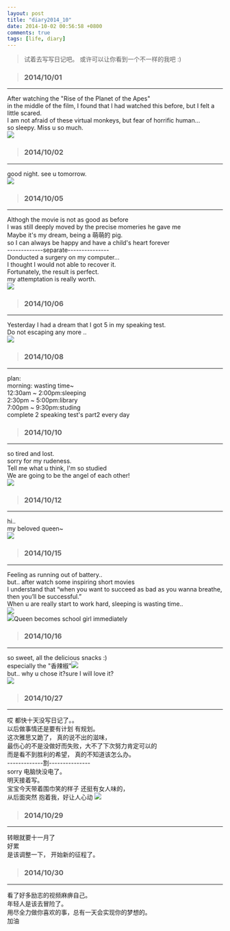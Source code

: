 ```yaml
---
layout: post
title: "diary2014_10"
date: 2014-10-02 00:56:58 +0800
comments: true
tags: [life, diary]
---
```



> 试着去写写日记吧。 或许可以让你看到一个不一样的我吧 :)   
<!--more-->
   

>### 2014/10/01 ###
----------
After watching the "Rise of the Planet of the Apes"   
in the middle of the film, I found that I had watched this before, but I felt a little scared.   
I am not afraid of these virtual monkeys, but fear of horrific human...   
so sleepy. Miss u so much.     
![](/images/blog\141001_diary/no.jpg)  


>### 2014/10/02 ###
----------
good night. see u tomorrow.      
![](/images/blog\141001_diary/dessert.jpg)  


>### 2014/10/05 ###
----------
Althogh the movie is not as good as before    
I was still deeply moved by the precise momeries he gave me   
Maybe it's my dream, being a 萌萌的 pig.    
so I can always be happy and have a child's heart forever   
-------------separate---------------   
Donducted a surgery on my computer...   
I thought I would not able to recover it.   
Fortunately, the result is perfect.   
my attemptation is really worth.   
![](/images/blog\141001_diary/computer.jpg)  


>### 2014/10/06 ###
----------
Yesterday I had a dream that I got 5 in my speaking test.   
Do not escaping any more ..   
![](/images/blog\141001_diary/cc.JPG) 


>### 2014/10/08 ###
----------
plan:   
morning: wasting time~   
12:30am ~ 2:00pm:sleeping   
2:30pm ~ 5:00pm:library   
7:00pm ~ 9:30pm:studing    
complete 2 speaking test's part2 every day   



>### 2014/10/10 ###
----------
so tired and lost.   
sorry for my rudeness.   
Tell me what u think, I'm so studied   
We are going to be the angel of each other!    
![](/images/blog\141001_diary/mai.jpg) 


>### 2014/10/12 ###
----------
hi..   
my beloved queen~   
![](/images/blog\141001_diary/queen.jpg)    


>### 2014/10/15 ###
----------
Feeling as running out of battery..   
but.. after watch some inspiring short movies    
I understand that “when you want to succeed as bad as you wanna breathe, then you’ll be successful.”   
When u are really start to work hard, sleeping is wasting time..   
![](/images/blog\141001_diary/in.jpg)   
![](http://edu.qzonestyle.gtimg.cn/qzone/em/e120.gif?max_age=2592000)Queen becomes school girl immediately              


>### 2014/10/16 ###
----------
so sweet, all the delicious snacks :)   
especially the "香辣椒"![](http://edu.qzonestyle.gtimg.cn/qzone/em/e120.gif?max_age=2592000)    
but.. why u chose it?sure I will love it?      
![](/images/blog\141001_diary/snacks.jpg)


>### 2014/10/27 ###
----------
哎  都快十天没写日记了。。   
以后做事情还是要有计划 有规划。   
这次雅思又跪了， 真的说不出的滋味，   
最伤心的不是没做好而失败，大不了下次努力肯定可以的    
而是看不到胜利的希望， 真的不知道该怎么办。   
-------------割---------------   
sorry 电脑快没电了。   
明天接着写。   
宝宝今天带着围巾笑的样子 还挺有女人味的，      
从后面突然 抱着我，好让人心动 ![](http://ctc.qzonestyle.gtimg.cn/qzone/em/e166.gif?max_age=2592000)    


>### 2014/10/29 ###
----------
转眼就要十一月了   
好累   
是该调整一下， 开始新的征程了。   


>### 2014/10/30 ###
----------
看了好多励志的视频麻痹自己。   
年轻人是该去冒险了。   
用尽全力做你喜欢的事，总有一天会实现你的梦想的。   
加油 


